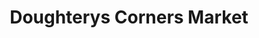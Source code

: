 ---
title: "Doughterys Corners Market"
url: /kalamazoo/doughterys-corners-market/
shop: convenience
---